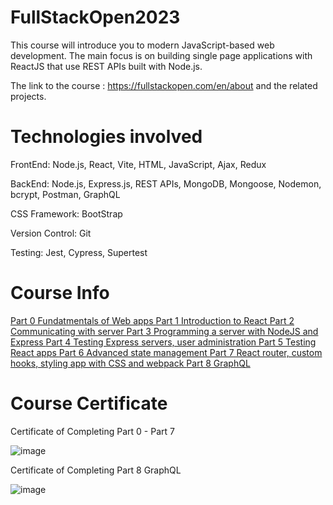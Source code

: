 # FullStackOpen2023

This course will introduce you to modern JavaScript-based web development. The main focus is on building single page applications with ReactJS that use REST APIs built with Node.js.

The link to the course : https://fullstackopen.com/en/about and the related projects.


# Technologies involved

FrontEnd: Node.js, React, Vite, HTML, JavaScript, Ajax, Redux

BackEnd: Node.js, Express.js, REST APIs, MongoDB, Mongoose, Nodemon, bcrypt, Postman, GraphQL

CSS Framework: BootStrap

Version Control: Git

Testing: Jest, Cypress, Supertest

# Course Info

<a href="https://fullstackopen.com/en/part0">Part 0 Fundatmentals of Web apps </a>
<a href="https://fullstackopen.com/en/part0">Part 1 Introduction to React </a>
<a href="https://fullstackopen.com/en/part0">Part 2 Communicating with server </a>
<a href="https://fullstackopen.com/en/part0">Part 3 Programming a server with NodeJS and Express </a>
<a href="https://fullstackopen.com/en/part0">Part 4 Testing Express servers, user administration </a>
<a href="https://fullstackopen.com/en/part0">Part 5 Testing React apps </a>
<a href="https://fullstackopen.com/en/part0">Part 6 Advanced state management </a>
<a href="https://fullstackopen.com/en/part0">Part 7 React router, custom hooks, styling app with CSS and webpack </a>
<a href="https://fullstackopen.com/en/part0">Part 8 GraphQL </a>


# Course Certificate

Certificate of Completing Part 0 - Part 7

![image](https://github.com/tyw05/FullStackOpen2023/assets/120542125/2013a729-a532-4229-8f73-6682f583a704)

Certificate of Completing Part 8 GraphQL

![image](https://github.com/tyw05/FullStackOpen2023/assets/120542125/6b4e99f4-1771-4556-8f05-bdb84b9435bb)

